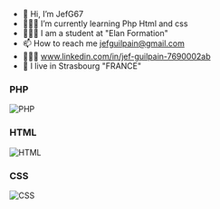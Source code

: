 - 👋 Hi, I’m JefG67
- 🧑🏻‍💻 I’m currently learning Php Html and css
- 👨🏻‍🎓 I am a student at "Elan Formation"
- 📫 How to reach me jefguilpain@gmail.com
- 👨🏻‍🏫 www.linkedin.com/in/jef-guilpain-7690002ab
- 🏡 I live in Strasbourg "FRANCE"


<!---
JefG67/JefG67 is a ✨ special ✨ repository because its `README.md` (this file) appears on your GitHub profile.
You can click the Preview link to take a look at your changes.
--->
### PHP
![PHP](https://img.shields.io/badge/PHP-4-blue?style=for-the-badge&logo=php)

### HTML
![HTML](https://img.shields.io/badge/HTML-5-orange?style=for-the-badge&logo=html5)

### CSS
![CSS](https://img.shields.io/badge/CSS-3-blueviolet?style=for-the-badge&logo=css3)
